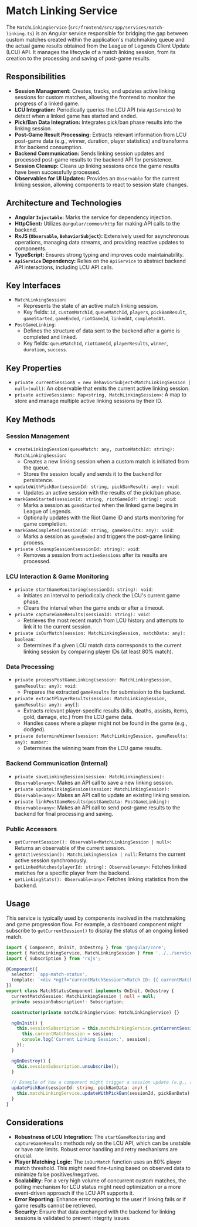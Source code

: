 # Match Linking Service

The `MatchLinkingService` (`src/frontend/src/app/services/match-linking.ts`) is an Angular service responsible for bridging the gap between custom matches created within the application's matchmaking queue and the actual game results obtained from the League of Legends Client Update (LCU) API. It manages the lifecycle of a match linking session, from its creation to the processing and saving of post-game results.

## Responsibilities

- **Session Management:** Creates, tracks, and updates active linking sessions for custom matches, allowing the frontend to monitor the progress of a linked game.
- **LCU Integration:** Periodically queries the LCU API (via `ApiService`) to detect when a linked game has started and ended.
- **Pick/Ban Data Integration:** Integrates pick/ban phase results into the linking session.
- **Post-Game Result Processing:** Extracts relevant information from LCU post-game data (e.g., winner, duration, player statistics) and transforms it for backend consumption.
- **Backend Communication:** Sends linking session updates and processed post-game results to the backend API for persistence.
- **Session Cleanup:** Cleans up linking sessions once the game results have been successfully processed.
- **Observables for UI Updates:** Provides an `Observable` for the current linking session, allowing components to react to session state changes.

## Architecture and Technologies

- **Angular `Injectable`:** Marks the service for dependency injection.
- **HttpClient:** Utilizes `@angular/common/http` for making API calls to the backend.
- **RxJS (`Observable`, `BehaviorSubject`):** Extensively used for asynchronous operations, managing data streams, and providing reactive updates to components.
- **TypeScript:** Ensures strong typing and improves code maintainability.
- **`ApiService` Dependency:** Relies on the `ApiService` to abstract backend API interactions, including LCU API calls.

## Key Interfaces

- `MatchLinkingSession`:
  - Represents the state of an active match linking session.
  - Key fields: `id`, `customMatchId`, `queueMatchId`, `players`, `pickBanResult`, `gameStarted`, `gameEnded`, `riotGameId`, `linkedAt`, `completedAt`.
- `PostGameLinking`:
  - Defines the structure of data sent to the backend after a game is completed and linked.
  - Key fields: `queueMatchId`, `riotGameId`, `playerResults`, `winner`, `duration`, `success`.

## Key Properties

- `private currentSession$ = new BehaviorSubject<MatchLinkingSession | null>(null)`: An observable that emits the current active linking session.
- `private activeSessions: Map<string, MatchLinkingSession>`: A map to store and manage multiple active linking sessions by their ID.

## Key Methods

### Session Management

- `createLinkingSession(queueMatch: any, customMatchId: string): MatchLinkingSession`:
  - Creates a new linking session when a custom match is initiated from the queue.
  - Stores the session locally and sends it to the backend for persistence.
- `updateWithPickBan(sessionId: string, pickBanResult: any): void`:
  - Updates an active session with the results of the pick/ban phase.
- `markGameStarted(sessionId: string, riotGameId?: string): void`:
  - Marks a session as `gameStarted` when the linked game begins in League of Legends.
  - Optionally updates with the Riot Game ID and starts monitoring for game completion.
- `markGameCompleted(sessionId: string, gameResults: any): void`:
  - Marks a session as `gameEnded` and triggers the post-game linking process.
- `private cleanupSession(sessionId: string): void`:
  - Removes a session from `activeSessions` after its results are processed.

### LCU Interaction & Game Monitoring

- `private startGameMonitoring(sessionId: string): void`:
  - Initiates an interval to periodically check the LCU's current game phase.
  - Clears the interval when the game ends or after a timeout.
- `private captureGameResults(sessionId: string): void`:
  - Retrieves the most recent match from LCU history and attempts to link it to the current session.
- `private isOurMatch(session: MatchLinkingSession, matchData: any): boolean`:
  - Determines if a given LCU match data corresponds to the current linking session by comparing player IDs (at least 80% match).

### Data Processing

- `private processPostGameLinking(session: MatchLinkingSession, gameResults: any): void`:
  - Prepares the extracted `gameResults` for submission to the backend.
- `private extractPlayerResults(session: MatchLinkingSession, gameResults: any): any[]`:
  - Extracts relevant player-specific results (kills, deaths, assists, items, gold, damage, etc.) from the LCU game data.
  - Handles cases where a player might not be found in the game (e.g., dodged).
- `private determineWinner(session: MatchLinkingSession, gameResults: any): number`:
  - Determines the winning team from the LCU game results.

### Backend Communication (Internal)

- `private saveLinkingSession(session: MatchLinkingSession): Observable<any>`: Makes an API call to save a new linking session.
- `private updateLinkingSession(session: MatchLinkingSession): Observable<any>`: Makes an API call to update an existing linking session.
- `private linkPostGameResults(postGameData: PostGameLinking): Observable<any>`: Makes an API call to send post-game results to the backend for final processing and saving.

### Public Accessors

- `getCurrentSession(): Observable<MatchLinkingSession | null>`: Returns an observable of the current session.
- `getActiveSession(): MatchLinkingSession | null`: Returns the current active session synchronously.
- `getLinkedMatches(playerId: string): Observable<any>`: Fetches linked matches for a specific player from the backend.
- `getLinkingStats(): Observable<any>`: Fetches linking statistics from the backend.

## Usage

This service is typically used by components involved in the matchmaking and game progression flow. For example, a dashboard component might subscribe to `getCurrentSession()` to display the status of an ongoing linked match.

```typescript
import { Component, OnInit, OnDestroy } from '@angular/core';
import { MatchLinkingService, MatchLinkingSession } from '../../services/match-linking';
import { Subscription } from 'rxjs';

@Component({
  selector: 'app-match-status',
  template: `<div *ngIf="currentMatchSession">Match ID: {{ currentMatchSession.customMatchId }} - Game Started: {{ currentMatchSession.gameStarted }}</div>`,
})
export class MatchStatusComponent implements OnInit, OnDestroy {
  currentMatchSession: MatchLinkingSession | null = null;
  private sessionSubscription!: Subscription;

  constructor(private matchLinkingService: MatchLinkingService) {}

  ngOnInit() {
    this.sessionSubscription = this.matchLinkingService.getCurrentSession().subscribe(session => {
      this.currentMatchSession = session;
      console.log('Current Linking Session:', session);
    });
  }

  ngOnDestroy() {
    this.sessionSubscription.unsubscribe();
  }

  // Example of how a component might trigger a session update (e.g., after pick/ban)
  updatePickBan(sessionId: string, pickBanData: any) {
    this.matchLinkingService.updateWithPickBan(sessionId, pickBanData);
  }
}
```

## Considerations

- **Robustness of LCU Integration:** The `startGameMonitoring` and `captureGameResults` methods rely on the LCU API, which can be unstable or have rate limits. Robust error handling and retry mechanisms are crucial.
- **Player Matching Logic:** The `isOurMatch` function uses an 80% player match threshold. This might need fine-tuning based on observed data to minimize false positives/negatives.
- **Scalability:** For a very high volume of concurrent custom matches, the polling mechanism for LCU status might need optimization or a more event-driven approach if the LCU API supports it.
- **Error Reporting:** Enhance error reporting to the user if linking fails or if game results cannot be retrieved.
- **Security:** Ensure that data exchanged with the backend for linking sessions is validated to prevent integrity issues.

